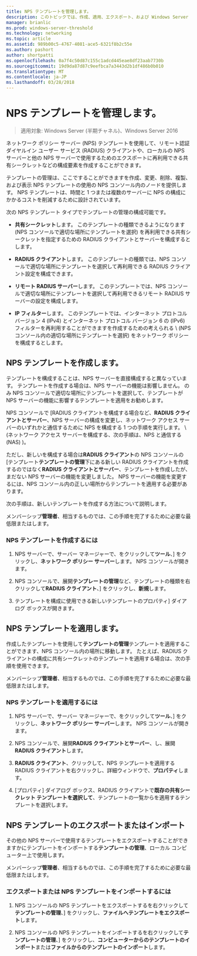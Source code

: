 ```yaml
---
title: NPS テンプレートを管理します。
description: このトピックでは、作成、適用、エクスポート、および Windows Server 2016 でネットワーク ポリシー サーバーの NPS テンプレートをインポートする方法の手順を示します。
manager: brianlic
ms.prod: windows-server-threshold
ms.technology: networking
ms.topic: article
ms.assetid: 989b00c5-4767-4081-ace5-6321f8b2c55e
ms.author: pashort
author: shortpatti
ms.openlocfilehash: 0a7f4c50d87c155c1adcd445eae8df23aab7730b
ms.sourcegitcommit: 19d9da87d87c9eefbca7a3443d2b1df486b0b010
ms.translationtype: MT
ms.contentlocale: ja-JP
ms.lasthandoff: 03/28/2018
---
```

# <a name="manage-nps-templates"></a>NPS テンプレートを管理します。

>適用対象: Windows Server (半期チャネル)、Windows Server 2016

ネットワーク ポリシー サーバー \(NPS\) テンプレートを使用して、リモート認証ダイヤルイン ユーザー サービス \(RADIUS\) クライアントや、ローカルの NPS サーバーと他の NPS サーバーで使用するためのエクスポートに再利用できる共有シークレットなどの構成要素を作成することができます。 

テンプレートの管理は、ここですることができますを作成、変更、削除、複製、および表示 NPS テンプレートの使用の NPS コンソール内のノードを提供します。 NPS テンプレートは、時間と 1 つまたは複数のサーバーに NPS の構成にかかるコストを削減するために設計されています。

次の NPS テンプレート タイプでテンプレートの管理の構成可能です。

- **共有シークレット**します。 このテンプレートの種類できるようになります (NPS コンソールで適切な場所にテンプレートを選択) を再利用できる共有シークレットを指定するための RADIUS クライアントとサーバーを構成するとします。 

- **RADIUS クライアント**します。 このテンプレートの種類では、NPS コンソールで適切な場所にテンプレートを選択して再利用できる RADIUS クライアント設定を構成できます。

- **リモート RADIUS サーバー**します。 このテンプレートでは、NPS コンソールで適切な場所にテンプレートを選択して再利用できるリモート RADIUS サーバーの設定を構成します。 

- **IP フィルター**します。 このテンプレートでは、インターネット プロトコル バージョン 4 (IPv4) とインターネット プロトコル バージョン 6 の \(IPv6\) フィルターを再利用することができますを作成するための考えられる \ (NPS コンソール内の適切な場所にテンプレートを選択) をネットワーク ポリシーを構成するとします。

## <a name="create-an-nps-template"></a>NPS テンプレートを作成します。

テンプレートを構成することは、NPS サーバーを直接構成すると異なっています。 テンプレートを作成する場合は、NPS サーバーの機能は影響しません。 のみ NPS コンソールで適切な場所にテンプレートを選択して、テンプレートが NPS サーバーの機能に影響するテンプレートを適用をお勧めします。 

NPS コンソールで [RADIUS クライアントを構成する場合など、**RADIUS クライアントとサーバー**、NPS サーバーの構成を変更し、ネットワーク アクセス サーバーのいずれかと通信するために NPS を構成する 1 つの手順を実行します。 \ (ネットワーク アクセス サーバーを構成する、次の手順は、NPS と通信する \(NAS\) \)。 

ただし、新しいを構成する場合は**RADIUS クライアント**の NPS コンソールの [テンプレート**テンプレートの管理**下にある新しい RADIUS クライアントを作成するのではなく**RADIUS クライアントとサーバー**、テンプレートを作成したが、まだない NPS サーバーの機能を変更しました。 NPS サーバーの機能を変更するには、NPS コンソール内の正しい場所からテンプレートを適用する必要があります。

次の手順は、新しいテンプレートを作成する方法について説明します。

メンバーシップ**管理者**、相当するものでは、この手順を完了するために必要な最低限またはします。

### <a name="to-create-an-nps-template"></a>NPS テンプレートを作成するには


1. NPS サーバーで、サーバー マネージャーで、をクリックして**ツール**、] をクリックし、**ネットワーク ポリシー サーバー**します。 NPS コンソールが開きます。 

2. NPS コンソールで、展開**テンプレートの管理**など、テンプレートの種類を右クリックして**RADIUS クライアント**、] をクリックし、**新規**します。

3. テンプレートを構成に使用できる新しいテンプレートのプロパティ] ダイアログ ボックスが開きます。

## <a name="apply-an-nps-template"></a>NPS テンプレートを適用します。

作成したテンプレートを使用して**テンプレートの管理**テンプレートを適用することができます、NPS コンソール内の場所に移動します。 たとえば、RADIUS クライアントの構成に共有シークレットのテンプレートを適用する場合は、次の手順を使用できます。

メンバーシップ**管理者**、相当するものでは、この手順を完了するために必要な最低限またはします。

### <a name="to-apply-an-nps-template"></a>NPS テンプレートを適用するには

1. NPS サーバーで、サーバー マネージャーで、をクリックして**ツール**、] をクリックし、**ネットワーク ポリシー サーバー**します。 NPS コンソールが開きます。

2. NPS コンソールで、展開**RADIUS クライアントとサーバー**、し、展開**RADIUS クライアント**します。

3. **RADIUS クライアント**、クリックして、NPS テンプレートを適用する RADIUS クライアントを右クリックし、詳細ウィンドウで、**プロパティ**します。

4. [プロパティ] ダイアログ ボックス、RADIUS クライアントで**既存の共有シークレット テンプレートを選択して**、テンプレートの一覧からを適用するテンプレートを選択します。

## <a name="export-or-import-nps-templates"></a>NPS テンプレートのエクスポートまたはインポート

その他の NPS サーバーで使用するテンプレートをエクスポートすることができますかにテンプレートをインポートする**テンプレートの管理**、ローカル コンピューター上で使用します。 

メンバーシップ**管理者**、相当するものでは、この手順を完了するために必要な最低限またはします。

### <a name="to-export-or-import-nps-templates"></a>エクスポートまたは NPS テンプレートをインポートするには

1. NPS コンソールの NPS テンプレートをエクスポートするを右クリックして**テンプレートの管理**、] をクリックし、**ファイルへテンプレートをエクスポート**します。

2. NPS コンソールの NPS テンプレートをインポートするを右クリックして**テンプレートの管理**、] をクリックし、**コンピューターからのテンプレートのインポート**または**ファイルからのテンプレートのインポート**します。


